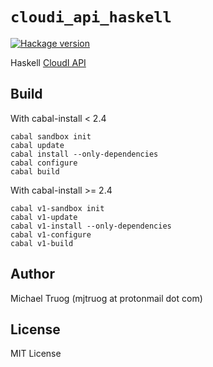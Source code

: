 `cloudi_api_haskell`
====================

[![Hackage version](https://img.shields.io/hackage/v/cloudi.svg?label=Hackage)](https://hackage.haskell.org/package/cloudi)

Haskell [CloudI API](https://cloudi.org/api.html#1_Intro)

Build
-----

With cabal-install < 2.4

    cabal sandbox init
    cabal update
    cabal install --only-dependencies
    cabal configure
    cabal build

With cabal-install >= 2.4

    cabal v1-sandbox init
    cabal v1-update
    cabal v1-install --only-dependencies
    cabal v1-configure
    cabal v1-build

Author
------

Michael Truog (mjtruog at protonmail dot com)

License
-------

MIT License

